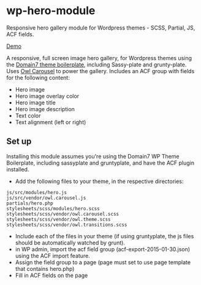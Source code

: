 # wp-hero-module
Responsive hero gallery module for Wordpress themes - SCSS, Partial, JS, ACF fields.

[Demo](http://kasian.php-dev.domain7.com/careers)

A responsive, full screen image hero gallery, for Wordpress themes using the [Domain7 theme boilerplate](https://bitbucket.org/domain7/wp-theme_boilerplate/src), including Sassy-plate and grunty-plate. Uses [Owl Carousel](http://owlgraphic.com/owlcarousel/) to power the gallery. Includes an ACF group with fields for the following content:

- Hero image
- Hero image overlay color
- Hero image title
- Hero image description
- Text color
- Text alignment (left or right)

## Set up

Installing this module assumes you're using the Domain7 WP Theme Boilerplate, including sassyplate and gruntyplate, and have the ACF plugin installed.

- Add the following files to your theme, in the respective directories:
```
js/src/modules/hero.js
js/src/vendor/owl.carousel.js
partials/hero.php
stylesheets/scss/modules/hero.scss
stylesheets/scss/vendor/owl.carousel.scss
stylesheets/scss/vendor/owl.theme.scss
stylesheets/scss/vendor/owl.transitions.scss
```
- Include each of the files in your theme (if using gruntyplate, the js files should be automatically watched by grunt).
- in WP admin, import the acf field group (acf-export-2015-01-30.json) using the ACF import feature.
- Assign the field group to a page (page must set to use page template that contains hero.php)
- Fill in ACF fields on the page